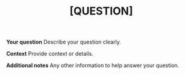 ﻿---
name: Question
about: Ask a question about the web app or S3 backend
title: "[QUESTION] "
labels: question
assignees: 

---

**Your question**
Describe your question clearly.

**Context**
Provide context or details.

**Additional notes**
Any other information to help answer your question.
